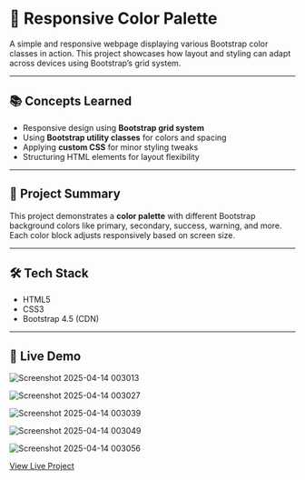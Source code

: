 # 🎨 Responsive Color Palette

A simple and responsive webpage displaying various Bootstrap color classes in action. This project showcases how layout and styling can adapt across devices using Bootstrap’s grid system.

---

## 📚 Concepts Learned

- Responsive design using **Bootstrap grid system**
- Using **Bootstrap utility classes** for colors and spacing
- Applying **custom CSS** for minor styling tweaks
- Structuring HTML elements for layout flexibility

---

## 🧠 Project Summary

This project demonstrates a **color palette** with different Bootstrap background colors like primary, secondary, success, warning, and more. Each color block adjusts responsively based on screen size.

---

## 🛠️ Tech Stack

- HTML5  
- CSS3  
- Bootstrap 4.5 (CDN)

---

## 🔗 Live Demo
![Screenshot 2025-04-14 003013](https://github.com/user-attachments/assets/c0a3da65-1a8a-48dc-b342-0d0faba6b9b0)

![Screenshot 2025-04-14 003027](https://github.com/user-attachments/assets/d126df2c-d516-46cc-ab9a-326dac2446db)

![Screenshot 2025-04-14 003039](https://github.com/user-attachments/assets/7f83a724-e846-4cab-aaa4-bf5272b981a1)

![Screenshot 2025-04-14 003049](https://github.com/user-attachments/assets/70ed5fbd-78f1-4618-9229-0e529b27015e)

![Screenshot 2025-04-14 003056](https://github.com/user-attachments/assets/5d4c274f-71dc-436d-8ecf-e29f9bca3bb3)

[View Live Project](#) <!-- Replace with your GitHub Pages or live link -->

